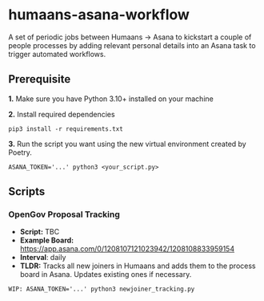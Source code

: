 # humaans-asana-workflow

A set of periodic jobs between Humaans -> Asana to kickstart a couple of people processes by adding relevant personal details into an Asana task to trigger automated workflows.

## Prerequisite

**1.** Make sure you have Python 3.10+ installed on your machine

**2.** Install required dependencies

```
pip3 install -r requirements.txt
```

**3.** Run the script you want using the new virtual environment created by Poetry.

```
ASANA_TOKEN='...' python3 <your_script.py>
```

## Scripts

### OpenGov Proposal Tracking

- **Script:** TBC
- **Example Board:** https://app.asana.com/0/1208107121023942/1208108833959154
- **Interval**: daily
- **TLDR:** Tracks all new joiners in Humaans and adds them to the process board in Asana. Updates existing ones if necessary.

```
WIP: ASANA_TOKEN='...' python3 newjoiner_tracking.py
```
